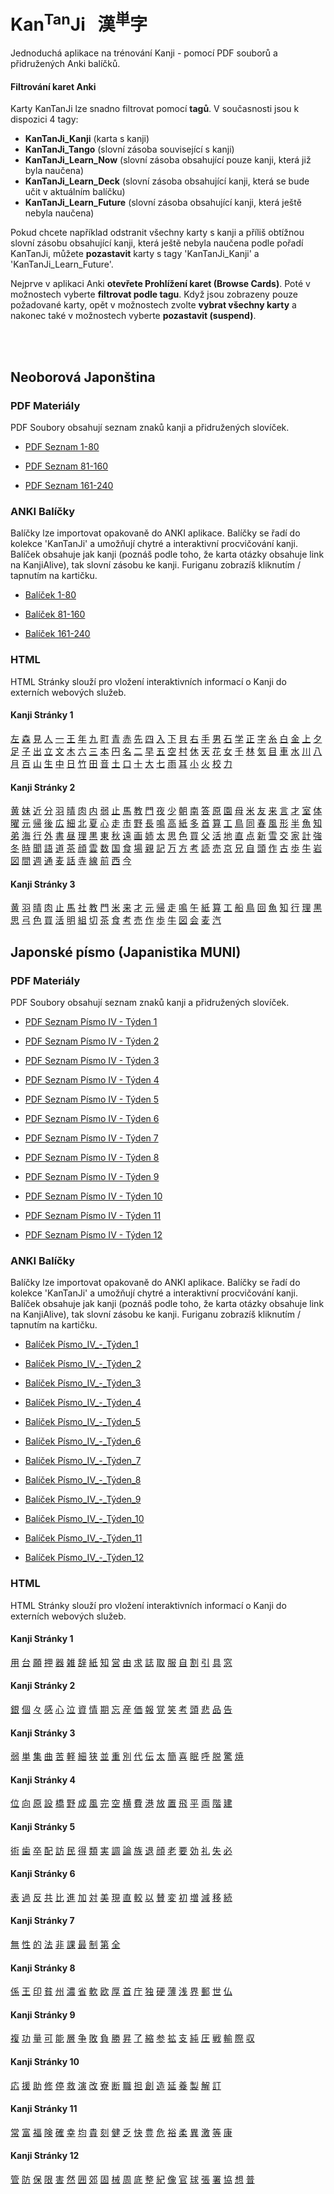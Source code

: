 
# Kan<sup>Tan</sup>Ji &nbsp; 漢<sup>単</sup>字
Jednoduchá aplikace na trénování Kanji - pomocí PDF souborů a přidružených Anki balíčků.

#### Filtrování karet Anki

Karty KanTanJi lze snadno filtrovat pomocí **tagů**. V současnosti jsou k dispozici 4 tagy:

 - **KanTanJi_Kanji** (karta s kanji)
 - **KanTanJi_Tango** (slovní zásoba související s kanji)
 - **KanTanJi_Learn_Now** (slovní zásoba obsahující pouze kanji, která již byla naučena)
 - **KanTanJi_Learn_Deck** (slovní zásoba obsahující kanji, která se bude učit v aktuálním balíčku)
 - **KanTanJi_Learn_Future** (slovní zásoba obsahující kanji, která ještě nebyla naučena)

Pokud chcete například odstranit všechny karty s kanji a příliš obtížnou slovní zásobu obsahující kanji, 
která ještě nebyla naučena podle pořadí KanTanJi, můžete **pozastavit** karty s tagy 
'KanTanJi_Kanji' a 'KanTanJi_Learn_Future'.

Nejprve v aplikaci Anki **otevřete Prohlížení karet (Browse Cards)**. Poté v možnostech vyberte **filtrovat podle tagu**.
Když jsou zobrazeny pouze požadované karty, opět v možnostech zvolte **vybrat všechny karty** 
a nakonec také v možnostech vyberte **pozastavit (suspend)**.

<br><br>

## Neoborová Japonština

### PDF Materiály
PDF Soubory obsahují seznam znaků kanji a přidružených slovíček.
 - <a href="static/1/1/1-80.pdf">PDF Seznam 1-80</a>

 - <a href="static/1/2/81-160.pdf">PDF Seznam 81-160</a>

 - <a href="static/1/3/161-240.pdf">PDF Seznam 161-240</a>


### ANKI Balíčky
Balíčky lze importovat opakovaně do ANKI aplikace. Balíčky se řadí do kolekce 'KanTanJi' 
a umožňují chytré a interaktivní procvičování kanji. Balíček obsahuje jak kanji (poznáš podle
toho, že karta otázky obsahuje link na KanjiAlive), tak slovní zásobu ke kanji.
Furiganu zobrazíš kliknutím / tapnutím na kartičku.

 - <a href="static/1/1/1-80.apkg">Balíček 1-80</a>

 - <a href="static/1/2/81-160.apkg">Balíček 81-160</a>

 - <a href="static/1/3/161-240.apkg">Balíček 161-240</a>


### HTML
HTML Stránky slouží pro vložení interaktivních informací o Kanji do externích webových služeb.

#### Kanji Stránky 1
<a href="static/1/1/左.html">左</a>  <a href="static/1/1/森.html">森</a>  <a href="static/1/1/見.html">見</a>  <a href="static/1/1/人.html">人</a>  <a href="static/1/1/一.html">一</a>  <a href="static/1/1/王.html">王</a>  <a href="static/1/1/年.html">年</a>  <a href="static/1/1/九.html">九</a>  <a href="static/1/1/町.html">町</a>  <a href="static/1/1/青.html">青</a>  <a href="static/1/1/赤.html">赤</a>  <a href="static/1/1/先.html">先</a>  <a href="static/1/1/四.html">四</a>  <a href="static/1/1/入.html">入</a>  <a href="static/1/1/下.html">下</a>  <a href="static/1/1/貝.html">貝</a>  <a href="static/1/1/右.html">右</a>  <a href="static/1/1/手.html">手</a>  <a href="static/1/1/男.html">男</a>  <a href="static/1/1/石.html">石</a>  <a href="static/1/1/学.html">学</a>  <a href="static/1/1/正.html">正</a>  <a href="static/1/1/字.html">字</a>  <a href="static/1/1/糸.html">糸</a>  <a href="static/1/1/白.html">白</a>  <a href="static/1/1/金.html">金</a>  <a href="static/1/1/上.html">上</a>  <a href="static/1/1/夕.html">夕</a>  <a href="static/1/1/足.html">足</a>  <a href="static/1/1/子.html">子</a>  <a href="static/1/1/出.html">出</a>  <a href="static/1/1/立.html">立</a>  <a href="static/1/1/文.html">文</a>  <a href="static/1/1/木.html">木</a>  <a href="static/1/1/六.html">六</a>  <a href="static/1/1/三.html">三</a>  <a href="static/1/1/本.html">本</a>  <a href="static/1/1/円.html">円</a>  <a href="static/1/1/名.html">名</a>  <a href="static/1/1/二.html">二</a>  <a href="static/1/1/早.html">早</a>  <a href="static/1/1/五.html">五</a>  <a href="static/1/1/空.html">空</a>  <a href="static/1/1/村.html">村</a>  <a href="static/1/1/休.html">休</a>  <a href="static/1/1/天.html">天</a>  <a href="static/1/1/花.html">花</a>  <a href="static/1/1/女.html">女</a>  <a href="static/1/1/千.html">千</a>  <a href="static/1/1/林.html">林</a>  <a href="static/1/1/気.html">気</a>  <a href="static/1/1/目.html">目</a>  <a href="static/1/1/車.html">車</a>  <a href="static/1/1/水.html">水</a>  <a href="static/1/1/川.html">川</a>  <a href="static/1/1/八.html">八</a>  <a href="static/1/1/月.html">月</a>  <a href="static/1/1/百.html">百</a>  <a href="static/1/1/山.html">山</a>  <a href="static/1/1/生.html">生</a>  <a href="static/1/1/中.html">中</a>  <a href="static/1/1/日.html">日</a>  <a href="static/1/1/竹.html">竹</a>  <a href="static/1/1/田.html">田</a>  <a href="static/1/1/音.html">音</a>  <a href="static/1/1/土.html">土</a>  <a href="static/1/1/口.html">口</a>  <a href="static/1/1/十.html">十</a>  <a href="static/1/1/大.html">大</a>  <a href="static/1/1/七.html">七</a>  <a href="static/1/1/雨.html">雨</a>  <a href="static/1/1/耳.html">耳</a>  <a href="static/1/1/小.html">小</a>  <a href="static/1/1/火.html">火</a>  <a href="static/1/1/校.html">校</a>  <a href="static/1/1/力.html">力</a>

#### Kanji Stránky 2
<a href="static/1/2/黄.html">黄</a>  <a href="static/1/2/妹.html">妹</a>  <a href="static/1/2/近.html">近</a>  <a href="static/1/2/分.html">分</a>  <a href="static/1/2/羽.html">羽</a>  <a href="static/1/2/晴.html">晴</a>  <a href="static/1/2/肉.html">肉</a>  <a href="static/1/2/内.html">内</a>  <a href="static/1/2/弱.html">弱</a>  <a href="static/1/2/止.html">止</a>  <a href="static/1/2/馬.html">馬</a>  <a href="static/1/2/教.html">教</a>  <a href="static/1/2/門.html">門</a>  <a href="static/1/2/夜.html">夜</a>  <a href="static/1/2/少.html">少</a>  <a href="static/1/2/朝.html">朝</a>  <a href="static/1/2/南.html">南</a>  <a href="static/1/2/答.html">答</a>  <a href="static/1/2/原.html">原</a>  <a href="static/1/2/園.html">園</a>  <a href="static/1/2/母.html">母</a>  <a href="static/1/2/米.html">米</a>  <a href="static/1/2/友.html">友</a>  <a href="static/1/2/来.html">来</a>  <a href="static/1/2/言.html">言</a>  <a href="static/1/2/才.html">才</a>  <a href="static/1/2/室.html">室</a>  <a href="static/1/2/体.html">体</a>  <a href="static/1/2/曜.html">曜</a>  <a href="static/1/2/元.html">元</a>  <a href="static/1/2/帰.html">帰</a>  <a href="static/1/2/後.html">後</a>  <a href="static/1/2/広.html">広</a>  <a href="static/1/2/細.html">細</a>  <a href="static/1/2/北.html">北</a>  <a href="static/1/2/夏.html">夏</a>  <a href="static/1/2/心.html">心</a>  <a href="static/1/2/走.html">走</a>  <a href="static/1/2/市.html">市</a>  <a href="static/1/2/野.html">野</a>  <a href="static/1/2/長.html">長</a>  <a href="static/1/2/鳴.html">鳴</a>  <a href="static/1/2/高.html">高</a>  <a href="static/1/2/紙.html">紙</a>  <a href="static/1/2/多.html">多</a>  <a href="static/1/2/首.html">首</a>  <a href="static/1/2/算.html">算</a>  <a href="static/1/2/工.html">工</a>  <a href="static/1/2/鳥.html">鳥</a>  <a href="static/1/2/同.html">同</a>  <a href="static/1/2/春.html">春</a>  <a href="static/1/2/風.html">風</a>  <a href="static/1/2/形.html">形</a>  <a href="static/1/2/半.html">半</a>  <a href="static/1/2/魚.html">魚</a>  <a href="static/1/2/知.html">知</a>  <a href="static/1/2/弟.html">弟</a>  <a href="static/1/2/海.html">海</a>  <a href="static/1/2/行.html">行</a>  <a href="static/1/2/外.html">外</a>  <a href="static/1/2/書.html">書</a>  <a href="static/1/2/昼.html">昼</a>  <a href="static/1/2/理.html">理</a>  <a href="static/1/2/黒.html">黒</a>  <a href="static/1/2/東.html">東</a>  <a href="static/1/2/秋.html">秋</a>  <a href="static/1/2/遠.html">遠</a>  <a href="static/1/2/画.html">画</a>  <a href="static/1/2/姉.html">姉</a>  <a href="static/1/2/太.html">太</a>  <a href="static/1/2/思.html">思</a>  <a href="static/1/2/色.html">色</a>  <a href="static/1/2/買.html">買</a>  <a href="static/1/2/父.html">父</a>  <a href="static/1/2/活.html">活</a>  <a href="static/1/2/地.html">地</a>  <a href="static/1/2/直.html">直</a>  <a href="static/1/2/点.html">点</a>  <a href="static/1/2/新.html">新</a>  <a href="static/1/2/雪.html">雪</a>  <a href="static/1/2/交.html">交</a>  <a href="static/1/2/家.html">家</a>  <a href="static/1/2/計.html">計</a>  <a href="static/1/2/強.html">強</a>  <a href="static/1/2/冬.html">冬</a>  <a href="static/1/2/時.html">時</a>  <a href="static/1/2/聞.html">聞</a>  <a href="static/1/2/語.html">語</a>  <a href="static/1/2/道.html">道</a>  <a href="static/1/2/茶.html">茶</a>  <a href="static/1/2/顔.html">顔</a>  <a href="static/1/2/雲.html">雲</a>  <a href="static/1/2/数.html">数</a>  <a href="static/1/2/国.html">国</a>  <a href="static/1/2/食.html">食</a>  <a href="static/1/2/場.html">場</a>  <a href="static/1/2/親.html">親</a>  <a href="static/1/2/記.html">記</a>  <a href="static/1/2/万.html">万</a>  <a href="static/1/2/方.html">方</a>  <a href="static/1/2/考.html">考</a>  <a href="static/1/2/読.html">読</a>  <a href="static/1/2/売.html">売</a>  <a href="static/1/2/京.html">京</a>  <a href="static/1/2/兄.html">兄</a>  <a href="static/1/2/自.html">自</a>  <a href="static/1/2/頭.html">頭</a>  <a href="static/1/2/作.html">作</a>  <a href="static/1/2/古.html">古</a>  <a href="static/1/2/歩.html">歩</a>  <a href="static/1/2/牛.html">牛</a>  <a href="static/1/2/岩.html">岩</a>  <a href="static/1/2/図.html">図</a>  <a href="static/1/2/間.html">間</a>  <a href="static/1/2/週.html">週</a>  <a href="static/1/2/通.html">通</a>  <a href="static/1/2/麦.html">麦</a>  <a href="static/1/2/話.html">話</a>  <a href="static/1/2/寺.html">寺</a>  <a href="static/1/2/線.html">線</a>  <a href="static/1/2/前.html">前</a>  <a href="static/1/2/西.html">西</a>  <a href="static/1/2/今.html">今</a>

#### Kanji Stránky 3
<a href="static/1/3/黄.html">黄</a>  <a href="static/1/3/羽.html">羽</a>  <a href="static/1/3/晴.html">晴</a>  <a href="static/1/3/肉.html">肉</a>  <a href="static/1/3/止.html">止</a>  <a href="static/1/3/馬.html">馬</a>  <a href="static/1/3/社.html">社</a>  <a href="static/1/3/教.html">教</a>  <a href="static/1/3/門.html">門</a>  <a href="static/1/3/米.html">米</a>  <a href="static/1/3/来.html">来</a>  <a href="static/1/3/才.html">才</a>  <a href="static/1/3/元.html">元</a>  <a href="static/1/3/帰.html">帰</a>  <a href="static/1/3/走.html">走</a>  <a href="static/1/3/鳴.html">鳴</a>  <a href="static/1/3/午.html">午</a>  <a href="static/1/3/紙.html">紙</a>  <a href="static/1/3/算.html">算</a>  <a href="static/1/3/工.html">工</a>  <a href="static/1/3/船.html">船</a>  <a href="static/1/3/鳥.html">鳥</a>  <a href="static/1/3/回.html">回</a>  <a href="static/1/3/魚.html">魚</a>  <a href="static/1/3/知.html">知</a>  <a href="static/1/3/行.html">行</a>  <a href="static/1/3/理.html">理</a>  <a href="static/1/3/黒.html">黒</a>  <a href="static/1/3/思.html">思</a>  <a href="static/1/3/弓.html">弓</a>  <a href="static/1/3/色.html">色</a>  <a href="static/1/3/買.html">買</a>  <a href="static/1/3/活.html">活</a>  <a href="static/1/3/明.html">明</a>  <a href="static/1/3/組.html">組</a>  <a href="static/1/3/切.html">切</a>  <a href="static/1/3/茶.html">茶</a>  <a href="static/1/3/食.html">食</a>  <a href="static/1/3/考.html">考</a>  <a href="static/1/3/売.html">売</a>  <a href="static/1/3/作.html">作</a>  <a href="static/1/3/歩.html">歩</a>  <a href="static/1/3/牛.html">牛</a>  <a href="static/1/3/図.html">図</a>  <a href="static/1/3/会.html">会</a>  <a href="static/1/3/麦.html">麦</a>  <a href="static/1/3/汽.html">汽</a>




## Japonské písmo (Japanistika MUNI)

### PDF Materiály
PDF Soubory obsahují seznam znaků kanji a přidružených slovíček.
 - <a href="static/2/1/Písmo IV - Týden 1 .pdf">PDF Seznam Písmo IV - Týden 1 </a>

 - <a href="static/2/2/Písmo IV - Týden 2.pdf">PDF Seznam Písmo IV - Týden 2</a>

 - <a href="static/2/3/Písmo IV - Týden 3.pdf">PDF Seznam Písmo IV - Týden 3</a>

 - <a href="static/2/4/Písmo IV - Týden 4.pdf">PDF Seznam Písmo IV - Týden 4</a>

 - <a href="static/2/5/Písmo IV - Týden 5.pdf">PDF Seznam Písmo IV - Týden 5</a>

 - <a href="static/2/6/Písmo IV - Týden 6.pdf">PDF Seznam Písmo IV - Týden 6</a>

 - <a href="static/2/7/Písmo IV - Týden 7.pdf">PDF Seznam Písmo IV - Týden 7</a>

 - <a href="static/2/8/Písmo IV - Týden 8.pdf">PDF Seznam Písmo IV - Týden 8</a>

 - <a href="static/2/9/Písmo IV - Týden 9.pdf">PDF Seznam Písmo IV - Týden 9</a>

 - <a href="static/2/10/Písmo IV - Týden 10.pdf">PDF Seznam Písmo IV - Týden 10</a>

 - <a href="static/2/11/Písmo IV - Týden 11.pdf">PDF Seznam Písmo IV - Týden 11</a>

 - <a href="static/2/12/Písmo IV - Týden 12.pdf">PDF Seznam Písmo IV - Týden 12</a>


### ANKI Balíčky
Balíčky lze importovat opakovaně do ANKI aplikace. Balíčky se řadí do kolekce 'KanTanJi' 
a umožňují chytré a interaktivní procvičování kanji. Balíček obsahuje jak kanji (poznáš podle
toho, že karta otázky obsahuje link na KanjiAlive), tak slovní zásobu ke kanji.
Furiganu zobrazíš kliknutím / tapnutím na kartičku.

 - <a href="static/2/1/Písmo_IV_-_Týden_1.apkg">Balíček Písmo_IV_-_Týden_1</a>

 - <a href="static/2/2/Písmo_IV_-_Týden_2.apkg">Balíček Písmo_IV_-_Týden_2</a>

 - <a href="static/2/3/Písmo_IV_-_Týden_3.apkg">Balíček Písmo_IV_-_Týden_3</a>

 - <a href="static/2/4/Písmo_IV_-_Týden_4.apkg">Balíček Písmo_IV_-_Týden_4</a>

 - <a href="static/2/5/Písmo_IV_-_Týden_5.apkg">Balíček Písmo_IV_-_Týden_5</a>

 - <a href="static/2/6/Písmo_IV_-_Týden_6.apkg">Balíček Písmo_IV_-_Týden_6</a>

 - <a href="static/2/7/Písmo_IV_-_Týden_7.apkg">Balíček Písmo_IV_-_Týden_7</a>

 - <a href="static/2/8/Písmo_IV_-_Týden_8.apkg">Balíček Písmo_IV_-_Týden_8</a>

 - <a href="static/2/9/Písmo_IV_-_Týden_9.apkg">Balíček Písmo_IV_-_Týden_9</a>

 - <a href="static/2/10/Písmo_IV_-_Týden_10.apkg">Balíček Písmo_IV_-_Týden_10</a>

 - <a href="static/2/11/Písmo_IV_-_Týden_11.apkg">Balíček Písmo_IV_-_Týden_11</a>

 - <a href="static/2/12/Písmo_IV_-_Týden_12.apkg">Balíček Písmo_IV_-_Týden_12</a>


### HTML
HTML Stránky slouží pro vložení interaktivních informací o Kanji do externích webových služeb.

#### Kanji Stránky 1
<a href="static/2/1/用.html">用</a>  <a href="static/2/1/台.html">台</a>  <a href="static/2/1/願.html">願</a>  <a href="static/2/1/押.html">押</a>  <a href="static/2/1/器.html">器</a>  <a href="static/2/1/雑.html">雑</a>  <a href="static/2/1/辞.html">辞</a>  <a href="static/2/1/紙.html">紙</a>  <a href="static/2/1/知.html">知</a>  <a href="static/2/1/営.html">営</a>  <a href="static/2/1/由.html">由</a>  <a href="static/2/1/求.html">求</a>  <a href="static/2/1/誌.html">誌</a>  <a href="static/2/1/取.html">取</a>  <a href="static/2/1/服.html">服</a>  <a href="static/2/1/自.html">自</a>  <a href="static/2/1/割.html">割</a>  <a href="static/2/1/引.html">引</a>  <a href="static/2/1/具.html">具</a>  <a href="static/2/1/窓.html">窓</a>

#### Kanji Stránky 2
<a href="static/2/2/銀.html">銀</a>  <a href="static/2/2/個.html">個</a>  <a href="static/2/2/々.html">々</a>  <a href="static/2/2/感.html">感</a>  <a href="static/2/2/心.html">心</a>  <a href="static/2/2/泣.html">泣</a>  <a href="static/2/2/資.html">資</a>  <a href="static/2/2/情.html">情</a>  <a href="static/2/2/期.html">期</a>  <a href="static/2/2/忘.html">忘</a>  <a href="static/2/2/産.html">産</a>  <a href="static/2/2/価.html">価</a>  <a href="static/2/2/報.html">報</a>  <a href="static/2/2/覚.html">覚</a>  <a href="static/2/2/笑.html">笑</a>  <a href="static/2/2/考.html">考</a>  <a href="static/2/2/頭.html">頭</a>  <a href="static/2/2/悲.html">悲</a>  <a href="static/2/2/品.html">品</a>  <a href="static/2/2/告.html">告</a>

#### Kanji Stránky 3
<a href="static/2/3/弱.html">弱</a>  <a href="static/2/3/単.html">単</a>  <a href="static/2/3/集.html">集</a>  <a href="static/2/3/曲.html">曲</a>  <a href="static/2/3/苦.html">苦</a>  <a href="static/2/3/軽.html">軽</a>  <a href="static/2/3/細.html">細</a>  <a href="static/2/3/狭.html">狭</a>  <a href="static/2/3/並.html">並</a>  <a href="static/2/3/重.html">重</a>  <a href="static/2/3/別.html">別</a>  <a href="static/2/3/代.html">代</a>  <a href="static/2/3/伝.html">伝</a>  <a href="static/2/3/太.html">太</a>  <a href="static/2/3/簡.html">簡</a>  <a href="static/2/3/喜.html">喜</a>  <a href="static/2/3/眠.html">眠</a>  <a href="static/2/3/呼.html">呼</a>  <a href="static/2/3/脱.html">脱</a>  <a href="static/2/3/驚.html">驚</a>  <a href="static/2/3/焼.html">焼</a>

#### Kanji Stránky 4
<a href="static/2/4/位.html">位</a>  <a href="static/2/4/向.html">向</a>  <a href="static/2/4/原.html">原</a>  <a href="static/2/4/設.html">設</a>  <a href="static/2/4/橋.html">橋</a>  <a href="static/2/4/野.html">野</a>  <a href="static/2/4/成.html">成</a>  <a href="static/2/4/風.html">風</a>  <a href="static/2/4/完.html">完</a>  <a href="static/2/4/空.html">空</a>  <a href="static/2/4/横.html">横</a>  <a href="static/2/4/費.html">費</a>  <a href="static/2/4/港.html">港</a>  <a href="static/2/4/放.html">放</a>  <a href="static/2/4/置.html">置</a>  <a href="static/2/4/飛.html">飛</a>  <a href="static/2/4/平.html">平</a>  <a href="static/2/4/両.html">両</a>  <a href="static/2/4/階.html">階</a>  <a href="static/2/4/建.html">建</a>

#### Kanji Stránky 5
<a href="static/2/5/術.html">術</a>  <a href="static/2/5/歯.html">歯</a>  <a href="static/2/5/卒.html">卒</a>  <a href="static/2/5/配.html">配</a>  <a href="static/2/5/訪.html">訪</a>  <a href="static/2/5/民.html">民</a>  <a href="static/2/5/得.html">得</a>  <a href="static/2/5/類.html">類</a>  <a href="static/2/5/実.html">実</a>  <a href="static/2/5/調.html">調</a>  <a href="static/2/5/論.html">論</a>  <a href="static/2/5/族.html">族</a>  <a href="static/2/5/退.html">退</a>  <a href="static/2/5/顔.html">顔</a>  <a href="static/2/5/老.html">老</a>  <a href="static/2/5/要.html">要</a>  <a href="static/2/5/効.html">効</a>  <a href="static/2/5/礼.html">礼</a>  <a href="static/2/5/失.html">失</a>  <a href="static/2/5/必.html">必</a>

#### Kanji Stránky 6
<a href="static/2/6/表.html">表</a>  <a href="static/2/6/過.html">過</a>  <a href="static/2/6/反.html">反</a>  <a href="static/2/6/共.html">共</a>  <a href="static/2/6/比.html">比</a>  <a href="static/2/6/進.html">進</a>  <a href="static/2/6/加.html">加</a>  <a href="static/2/6/対.html">対</a>  <a href="static/2/6/美.html">美</a>  <a href="static/2/6/現.html">現</a>  <a href="static/2/6/直.html">直</a>  <a href="static/2/6/較.html">較</a>  <a href="static/2/6/以.html">以</a>  <a href="static/2/6/賛.html">賛</a>  <a href="static/2/6/変.html">変</a>  <a href="static/2/6/初.html">初</a>  <a href="static/2/6/増.html">増</a>  <a href="static/2/6/減.html">減</a>  <a href="static/2/6/移.html">移</a>  <a href="static/2/6/続.html">続</a>

#### Kanji Stránky 7
<a href="static/2/7/無.html">無</a>  <a href="static/2/7/性.html">性</a>  <a href="static/2/7/的.html">的</a>  <a href="static/2/7/法.html">法</a>  <a href="static/2/7/非.html">非</a>  <a href="static/2/7/課.html">課</a>  <a href="static/2/7/最.html">最</a>  <a href="static/2/7/制.html">制</a>  <a href="static/2/7/第.html">第</a>  <a href="static/2/7/全.html">全</a>

#### Kanji Stránky 8
<a href="static/2/8/係.html">係</a>  <a href="static/2/8/王.html">王</a>  <a href="static/2/8/印.html">印</a>  <a href="static/2/8/貧.html">貧</a>  <a href="static/2/8/州.html">州</a>  <a href="static/2/8/濃.html">濃</a>  <a href="static/2/8/省.html">省</a>  <a href="static/2/8/軟.html">軟</a>  <a href="static/2/8/欧.html">欧</a>  <a href="static/2/8/厚.html">厚</a>  <a href="static/2/8/首.html">首</a>  <a href="static/2/8/庁.html">庁</a>  <a href="static/2/8/独.html">独</a>  <a href="static/2/8/硬.html">硬</a>  <a href="static/2/8/薄.html">薄</a>  <a href="static/2/8/浅.html">浅</a>  <a href="static/2/8/界.html">界</a>  <a href="static/2/8/郵.html">郵</a>  <a href="static/2/8/世.html">世</a>  <a href="static/2/8/仏.html">仏</a>

#### Kanji Stránky 9
<a href="static/2/9/複.html">複</a>  <a href="static/2/9/功.html">功</a>  <a href="static/2/9/量.html">量</a>  <a href="static/2/9/可.html">可</a>  <a href="static/2/9/能.html">能</a>  <a href="static/2/9/層.html">層</a>  <a href="static/2/9/争.html">争</a>  <a href="static/2/9/敗.html">敗</a>  <a href="static/2/9/負.html">負</a>  <a href="static/2/9/勝.html">勝</a>  <a href="static/2/9/昇.html">昇</a>  <a href="static/2/9/了.html">了</a>  <a href="static/2/9/縮.html">縮</a>  <a href="static/2/9/参.html">参</a>  <a href="static/2/9/拡.html">拡</a>  <a href="static/2/9/支.html">支</a>  <a href="static/2/9/純.html">純</a>  <a href="static/2/9/圧.html">圧</a>  <a href="static/2/9/戦.html">戦</a>  <a href="static/2/9/輸.html">輸</a>  <a href="static/2/9/際.html">際</a>  <a href="static/2/9/収.html">収</a>

#### Kanji Stránky 10
<a href="static/2/10/応.html">応</a>  <a href="static/2/10/援.html">援</a>  <a href="static/2/10/助.html">助</a>  <a href="static/2/10/修.html">修</a>  <a href="static/2/10/停.html">停</a>  <a href="static/2/10/救.html">救</a>  <a href="static/2/10/演.html">演</a>  <a href="static/2/10/改.html">改</a>  <a href="static/2/10/寮.html">寮</a>  <a href="static/2/10/断.html">断</a>  <a href="static/2/10/職.html">職</a>  <a href="static/2/10/担.html">担</a>  <a href="static/2/10/創.html">創</a>  <a href="static/2/10/造.html">造</a>  <a href="static/2/10/延.html">延</a>  <a href="static/2/10/養.html">養</a>  <a href="static/2/10/製.html">製</a>  <a href="static/2/10/解.html">解</a>  <a href="static/2/10/訂.html">訂</a>

#### Kanji Stránky 11
<a href="static/2/11/常.html">常</a>  <a href="static/2/11/富.html">富</a>  <a href="static/2/11/福.html">福</a>  <a href="static/2/11/険.html">険</a>  <a href="static/2/11/確.html">確</a>  <a href="static/2/11/幸.html">幸</a>  <a href="static/2/11/均.html">均</a>  <a href="static/2/11/貴.html">貴</a>  <a href="static/2/11/刻.html">刻</a>  <a href="static/2/11/健.html">健</a>  <a href="static/2/11/乏.html">乏</a>  <a href="static/2/11/快.html">快</a>  <a href="static/2/11/豊.html">豊</a>  <a href="static/2/11/危.html">危</a>  <a href="static/2/11/裕.html">裕</a>  <a href="static/2/11/柔.html">柔</a>  <a href="static/2/11/異.html">異</a>  <a href="static/2/11/激.html">激</a>  <a href="static/2/11/等.html">等</a>  <a href="static/2/11/康.html">康</a>

#### Kanji Stránky 12
<a href="static/2/12/管.html">管</a>  <a href="static/2/12/防.html">防</a>  <a href="static/2/12/保.html">保</a>  <a href="static/2/12/限.html">限</a>  <a href="static/2/12/害.html">害</a>  <a href="static/2/12/然.html">然</a>  <a href="static/2/12/囲.html">囲</a>  <a href="static/2/12/郊.html">郊</a>  <a href="static/2/12/固.html">固</a>  <a href="static/2/12/械.html">械</a>  <a href="static/2/12/周.html">周</a>  <a href="static/2/12/底.html">底</a>  <a href="static/2/12/整.html">整</a>  <a href="static/2/12/紀.html">紀</a>  <a href="static/2/12/像.html">像</a>  <a href="static/2/12/官.html">官</a>  <a href="static/2/12/球.html">球</a>  <a href="static/2/12/張.html">張</a>  <a href="static/2/12/署.html">署</a>  <a href="static/2/12/協.html">協</a>  <a href="static/2/12/想.html">想</a>  <a href="static/2/12/普.html">普</a>

